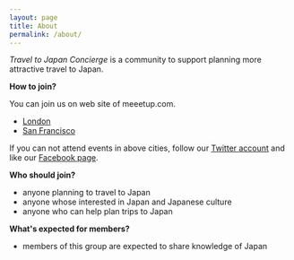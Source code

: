 ```yaml
---
layout: page
title: About
permalink: /about/
---
```


*Travel to Japan Concierge* is a community to support planning more attractive travel to Japan.

**How to join?**

You can join us on web site of meeetup.com.

- [London][meetup-london]
- [San Francisco][meetup-sf]

If you can not attend events in above cities, follow our [Twitter account][twitter-tjc] and like our [Facebook page][facebook-tjc].

**Who should join?**

- anyone planning to travel to Japan
- anyone whose interested in Japan and Japanese culture
- anyone who can help plan trips to Japan

**What's expected for members?**

- members of this group are expected to share knowledge of Japan

[meetup-london]: http://www.meetup.com/Travel-to-Japan-Concierge-in-London/
[meetup-sf]: http://www.meetup.com/Travel-to-Japan-Concierge-in-San-Francisco/
[twitter-tjc]: https://www.twitter.com/tjconcierge
[facebook-tjc]: https://www.facebook.com/tjconcierge
